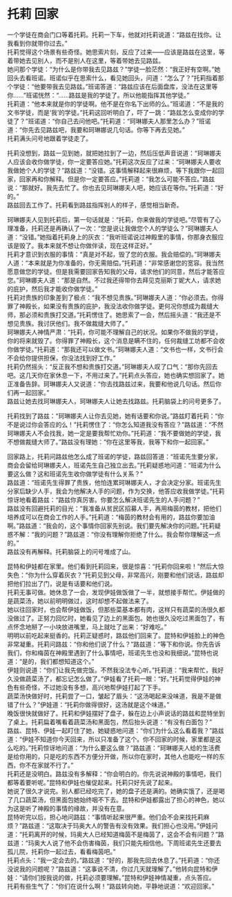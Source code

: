 # 托莉 回家
一个学徒在商会门口等着托莉。托莉一下车，他就对托莉说道：“路兹在找你。让我看到你就带你过去。”  
托莉觉得这个场景有些奇怪。她思索片刻，反应了过来——应该是路兹在这里，等着带她去见别人，而不是别人在这里，等着带她去见路兹。  
她问那个学徒：“为什么是你带我去见路兹？”学徒一脸茫然：“我正好有空啊。”她回头去看班诺。班诺似乎在思索什么，看见她回头，问道：“怎么了？”托莉指着那个学徒：“他要带我去见路兹。”班诺答道：“路兹应该在后面盘库，没法在这里等你……”班诺恍然：“……路兹是我的学徒了。所以他能指挥其他学徒。”  
托莉道：“他本来就是你的学徒啊。他不是在你名下出师的么。”班诺道：“不是我的文书学徒，而是‘我’的学徒。”托莉这回听明白了，吓了一跳：“路兹怎么变成你的学徒了？”班诺道：“你自己去问他吧。”托莉道：“珂琳娜夫人那里怎么办？”班诺道：“你先去见路兹吧，我要和珂琳娜说几句话。你等下再去见她。”  
托莉满头问号地跟着学徒走了。  


托莉没想到，路兹一见到她，就把她拉到了一边，然后压低声音说道：“珂琳娜夫人应该会收你做学徒，你一定要答应她。”托莉这次反应了过来：“珂琳娜夫人要收我做她个人的学徒？”路兹道：“没错。这事情解释起来很麻烦，等下我跟你一起回家，回家再和你解释。但是你一定要答应。”托莉道：“我怎么可能不答应。”路兹说：“那就好。我先去忙了。你也去见珂琳娜夫人吧，她应该在等你。”托莉道：“好的。”  
路兹回去工作了。托莉看到路兹指挥别人的样子，感觉相当新奇。  


珂琳娜夫人见到托莉后，第一句话就是：“托莉，你来做我的学徒吧。”尽管有了心理准备，托莉还是再确认了一次：“您是说让我做您个人的学徒么？”珂琳娜夫人道：“没错。”她指着托莉身上的灰衣：“我听班诺说过神殿里的事情，你那身衣服应该是毁了。我本来就不想让你做伴读，现在这样正好。”  
托莉才意识到衣服的事情：“真是对不起，毁了您的衣服。我会赔偿的。”珂琳娜夫人道：“本来就是为你准备的，你无需赔偿。”托莉道：“非常感谢您的宽容。我当然愿意做您的学徒。但是我需要回家告知我的父母，请求他们的同意，然后才能答应您。”珂琳娜夫人道：“那是自然。不过我还得带你去拜见克丽斯丁妮大人，请求她的庇护，然后我才能收你做学徒。”  
托莉对贵族的印象差到了极点：“我不想见贵族。”珂琳娜夫人道：“你必须去。你得罪了神殿长，如果没有贵族的庇护，我没法收你做学徒。更何况你想成为裁缝大师，那必须和贵族打交道。”托莉愣住了。她思索了一会，然后摇头道：“我还是不想见贵族。我讨厌他们。我不做裁缝大师了。”  
珂琳娜夫人神情严肃：“托莉，你可能不理解自己的状况。如果你不做我的学徒，你的将来就毁了。你得罪了神殿长，这个消息是瞒不住的，任何裁缝工坊都不会收你做学徒。”托莉道：“那我还可以做文书。”珂琳娜夫人道：“文书也一样，文书行会不会给你提供担保，你没法找到好工作。”  
托莉仍然摇头：“反正我不想和贵族打交道。”珂琳娜夫人叹了口气：“那你先回去吧。这几天你在家休息一下，不用过来了。”托莉点头答应，她也确实想回家了。她正准备告辞。珂琳娜夫人又说道：“你去找路兹过来，我要和他说几句话。然后你们再一起回家。”  
路兹让她去找珂琳娜夫人，珂琳娜夫人让她去找路兹。托莉脑袋上的问号更多了。  


托莉找到了路兹：“珂琳娜夫人让你去见她，她有话要和你说。”路兹盯着托莉：“你不是说过你会答应的么！”托莉愣住了：“你怎么知道我没有答应？”路兹道：“不然珂琳娜夫人不会找我，她一定是要我帮忙劝你。”托莉道：“我不要做她的学徒，我不想做裁缝大师了。”路兹没有理她：“你在这里等我，我等下和你一起回家。”  


回家路上，托莉问路兹他怎么成了班诺的学徒，路兹回答道：“班诺先生要分家，商会会留给珂琳娜夫人，班诺先生自己独立出去。”托莉疑惑地问道：“班诺为什么要这么做？这和班诺先生收你做学徒有什么关系？”  
路兹道：“班诺先生得罪了贵族，他怕连累珂琳娜夫人，才会决定分家。班诺先生分家后缺少人手，我会为他解决人手的问题，作为交换，他答应收我做学徒。”托莉惊讶地看着路兹：“路兹你真厉害。你要怎么解决班诺先生的人手问题？”  
路兹没有回避托莉的目光：“我准备从贫民区招募人手，再用梅茵的教材，把他们培养成可以在商会工作的人手。”托莉道：“梅茵的教材会有用的，路兹你要加油啊。”路兹道：“我会的，这个事情你回家先别说。我们要先解决你的问题。”托莉疑惑不解：“我的问题？”路兹道：“你没有理解你拒绝了什么。我会帮你理解这一点的。”  
路兹没有再解释。托莉脑袋上的问号堆成了山。  


昆特和伊娃都在家里。他们看到托莉回来，很是惊喜：“托莉你回来啦！”然后大惊失色：“你为什么穿着灰衣？”托莉见到父母，非常高兴，刚要和他们说话，路兹却把他们拉出了门，说是有话要和他们说。  
托莉无事可做。她休息了一会，发现伊娃做饭做了一半，就想接手帮忙。伊娃做的是蔬菜汤，她以前明明做过，这时却想不起做法来了。  
她以往回家时，也会帮伊娃做饭，但那些菜基本都有肉，这样只有蔬菜的汤很久都没做过了。正努力回忆时，她看见了边上的黑面包。她也很久没吃过黑面包了，有点怀念地掰了一小块放进嘴里，马上就吐了出来：“好难吃。”  
明明以前吃起来挺香的。托莉正疑惑时，路兹他们回来了。昆特和伊娃脸上的神色非常凝重。托莉问路兹：“你和他们说了什么？”路兹道：“等下和你说。你先告诉我们，你和梅茵在神殿里遇到了什么事情吧，班诺先生也没和我细说。”昆特也说道：“是的，我们都想知道这个。”  
伊娃则说道：“你们让我先做完饭。不然我没法专心听。”托莉道：“我来帮忙，我好久没做蔬菜汤了，都忘记怎么做了。”伊娃看了托莉一眼：“好。”托莉觉得伊娃的神色有些奇怪，不过她没有多想，高兴地帮伊娃打起了下手。  
蔬菜汤快做好时，托莉尝了一口，皱起了眉头：“这汤喝起来没味道，我是不是做错了什么？”伊娃道：“托莉你做得很好，这汤就是这个味道。”  
晚饭很快就做好了。托莉和伊娃摆好了盘子，躲在边上小声说话的路兹和昆特坐到了桌上。托莉扁着嘴看着蔬菜汤和黑面包，然后抬头说道：“有没有白面包？”  
路兹、昆特、伊娃一起盯住了她，她疑惑地问道：“你们为什么这么看着我？”路兹道：“伊娃不知道你今天回来，所以只准备了这个。你不回家的时候，家里都是这么吃的。”托莉惊讶地问道：“为什么要这么做？”路兹道：“珂琳娜夫人给的生活费是给你用的，只是吃的东西不方便分开做，所以你在家时，其他人也能吃一样的东西，你不在家就不行了。”  
托莉还是没明白。路兹没有多解释：“你会明白的。你先说说神殿的事情吧，我们都等着要听呢。”昆特和伊娃也催促起来。托莉只好先说了起来。  
她说了很久才说完。别人都已经吃完了，她的盘子还是满的。她确实饿了，还是喝了几口蔬菜汤，但黑面包她始终咽不下去。昆特和伊娃都露出了担心的神色，她以为这是听了神殿的事情的缘故，并没有在意。  
昆特听完以后，担心地问路兹：“事情听起来很严重。他们会不会来找托莉麻烦？”路兹道：“这取决于玛奥大人的警告有没有效果。我们担心也没用。”伊娃问道：“托莉离开的时候，玛奥大人已经知道梅茵不是梅茵了，这会不会有问题？”路兹道：“玛奥大人说了他不会伤害梅茵，我们只能先相信他。下周班诺先生还要去孤儿院，托莉你一起过去，看看梅茵吧。”  
托莉点头：“我一定会去的。”路兹道：“好的，那我先回去休息了。”托莉道：“你还没说我的问题呢？”路兹道：“这事说不清，你过几天就理解了。”他转向昆特和伊娃：“请你们按我说的做，托莉必须要理解。”昆特和伊娃神情凝重，点头答应。  
托莉有些生气了：“你们在说什么啊！”路兹转向她，平静地说道：“欢迎回家。”  


